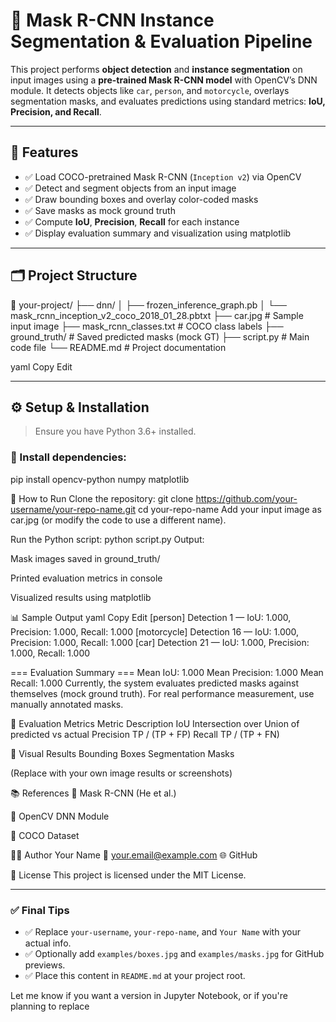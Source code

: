 # 🧠 Mask R-CNN Instance Segmentation & Evaluation Pipeline

This project performs **object detection** and **instance segmentation** on input images using a **pre-trained Mask R-CNN model** with OpenCV’s DNN module. It detects objects like `car`, `person`, and `motorcycle`, overlays segmentation masks, and evaluates predictions using standard metrics: **IoU, Precision, and Recall**.

---

## 📌 Features

- ✅ Load COCO-pretrained Mask R-CNN (`Inception v2`) via OpenCV
- ✅ Detect and segment objects from an input image
- ✅ Draw bounding boxes and overlay color-coded masks
- ✅ Save masks as mock ground truth
- ✅ Compute **IoU**, **Precision**, **Recall** for each instance
- ✅ Display evaluation summary and visualization using matplotlib

---

## 🗂️ Project Structure

📁 your-project/
├── dnn/
│ ├── frozen_inference_graph.pb
│ └── mask_rcnn_inception_v2_coco_2018_01_28.pbtxt
├── car.jpg # Sample input image
├── mask_rcnn_classes.txt # COCO class labels
├── ground_truth/ # Saved predicted masks (mock GT)
├── script.py # Main code file
└── README.md # Project documentation

yaml
Copy
Edit

---

## ⚙️ Setup & Installation

> Ensure you have Python 3.6+ installed.

### 🔧 Install dependencies:
pip install opencv-python numpy matplotlib

🚀 How to Run
Clone the repository:
git clone https://github.com/your-username/your-repo-name.git
cd your-repo-name
Add your input image as car.jpg (or modify the code to use a different name).

Run the Python script:
python script.py
Output:

Mask images saved in ground_truth/

Printed evaluation metrics in console

Visualized results using matplotlib

📊 Sample Output
yaml
Copy
Edit
[person] Detection 1 — IoU: 1.000, Precision: 1.000, Recall: 1.000
[motorcycle] Detection 16 — IoU: 1.000, Precision: 1.000, Recall: 1.000
[car] Detection 21 — IoU: 1.000, Precision: 1.000, Recall: 1.000

=== Evaluation Summary ===
Mean IoU: 1.000
Mean Precision: 1.000
Mean Recall: 1.000
Currently, the system evaluates predicted masks against themselves (mock ground truth). For real performance measurement, use manually annotated masks.

🧪 Evaluation Metrics
Metric	Description
IoU	Intersection over Union of predicted vs actual
Precision	TP / (TP + FP)
Recall	TP / (TP + FN)

🎨 Visual Results
Bounding Boxes	Segmentation Masks

(Replace with your own image results or screenshots)

📚 References
📘 Mask R-CNN (He et al.)

🧠 OpenCV DNN Module

🧾 COCO Dataset

👨‍💻 Author
Your Name
📧 your.email@example.com
🌐 GitHub

📄 License
This project is licensed under the MIT License.

---

### ✅ Final Tips

- ✅ Replace `your-username`, `your-repo-name`, and `Your Name` with your actual info.
- ✅ Optionally add `examples/boxes.jpg` and `examples/masks.jpg` for GitHub previews.
- ✅ Place this content in `README.md` at your project root.

Let me know if you want a version in Jupyter Notebook, or if you're planning to replace
